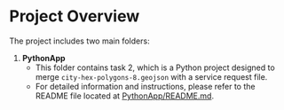 # Project Overview

The project includes two main folders:

1. **PythonApp**
    - This folder contains task 2, which is a Python project designed to merge `city-hex-polygons-8.geojson` with a service request file.
    - For detailed information and instructions, please refer to the README file located at [PythonApp/README.md](PythonApp/README.md).
